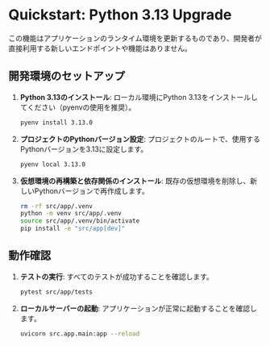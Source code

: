 # Quickstart: Python 3.13 Upgrade

この機能はアプリケーションのランタイム環境を更新するものであり、開発者が直接利用する新しいエンドポイントや機能はありません。

## 開発環境のセットアップ

1.  **Python 3.13のインストール**:
    ローカル環境にPython 3.13をインストールしてください（pyenvの使用を推奨）。
    ```bash
    pyenv install 3.13.0
    ```

2.  **プロジェクトのPythonバージョン設定**:
    プロジェクトのルートで、使用するPythonバージョンを3.13に設定します。
    ```bash
    pyenv local 3.13.0
    ```

3.  **仮想環境の再構築と依存関係のインストール**:
    既存の仮想環境を削除し、新しいPythonバージョンで再作成します。
    ```bash
    rm -rf src/app/.venv
    python -m venv src/app/.venv
    source src/app/.venv/bin/activate
    pip install -e "src/app[dev]"
    ```

## 動作確認

1.  **テストの実行**:
    すべてのテストが成功することを確認します。
    ```bash
    pytest src/app/tests
    ```

2.  **ローカルサーバーの起動**:
    アプリケーションが正常に起動することを確認します。
    ```bash
    uvicorn src.app.main:app --reload
    ```
